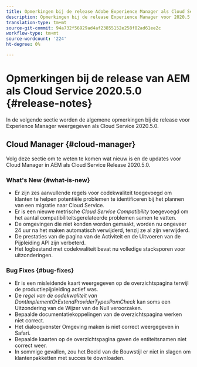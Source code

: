 ```yaml
---
title: Opmerkingen bij de release Adobe Experience Manager als Cloud Service voor 2020.5.0
description: Opmerkingen bij de release Experience Manager voor 2020.5.0
translation-type: tm+mt
source-git-commit: 94a732f56929ad4af23855152e258f82ad61ee2c
workflow-type: tm+mt
source-wordcount: '224'
ht-degree: 0%

---
```



# Opmerkingen bij de release van AEM als Cloud Service 2020.5.0 {#release-notes}

In de volgende sectie worden de algemene opmerkingen bij de release voor Experience Manager weergegeven als Cloud Service 2020.5.0.

## Cloud Manager {#cloud-manager}

Volg deze sectie om te weten te komen wat nieuw is en de updates voor Cloud Manager in AEM als Cloud Service Release 2020.5.0.

### What&#39;s New {#what-is-new}

* Er zijn zes aanvullende regels voor codekwaliteit toegevoegd om klanten te helpen potentiële problemen te identificeren bij het plannen van een migratie naar Cloud Service.
* Er is een nieuwe metrische *Cloud Service Compatibility* toegevoegd om het aantal compatibiliteitsgerelateerde problemen samen te vatten.
* De omgevingen die niet konden worden gemaakt, worden nu ongeveer 24 uur na het maken automatisch verwijderd, tenzij ze al zijn verwijderd.
* De prestaties van de pagina van de Activiteit en de Uitvoeren van de Pijpleiding API zijn verbeterd.
* Het logbestand met codekwaliteit bevat nu volledige stacksporen voor uitzonderingen.

### Bug Fixes  {#bug-fixes}

* Er is een misleidende kaart weergegeven op de overzichtspagina terwijl de productiepijpleiding actief was.
* De *regel van de codekwaliteit van DontImplementOrExtendProviderTypesPomCheck* kan soms een Uitzondering van de Wijzer van de Null veroorzaken.
* Bepaalde documentatiekoppelingen van de overzichtspagina werken niet correct.
* Het dialoogvenster Omgeving maken is niet correct weergegeven in Safari.
* Bepaalde kaarten op de overzichtspagina gaven de entiteitsnamen niet correct weer.
* In sommige gevallen, zou het Beeld van de Bouwstijl er niet in slagen om klantenpakketten met succes te downloaden.

